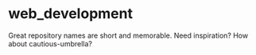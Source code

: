 # web_development
Great repository names are short and memorable. Need inspiration? How about cautious-umbrella?
